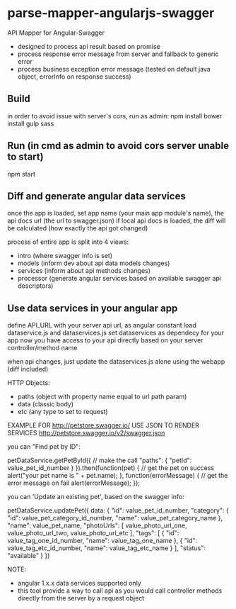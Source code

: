 # parse-mapper-angularjs-swagger

API Mapper for Angular-Swagger
- designed to process api result based on promise
- process response error message from server and fallback to generic error
- process business exception error message (tested on default java object, errorInfo on response success)


## Build
in order to avoid issue with server's cors, run as admin:
npm install
bower install
gulp sass


## Run (in cmd as admin to avoid cors server unable to start)
npm start


## Diff and generate angular data services
once the app is loaded, set app name (your main app module's name), the api docs url (the url to swagger.json)
if local api docs is loaded, the diff will be calculated (how exactly the api got changed)

process of entire app is split into 4 views:
- intro (where swagger info is set)
- models (inform dev about api data models changes)
- services (inform about api methods changes)
- processor (generate angular services based on available swagger api descriptors)


## Use data services in your angular app
define API_URL with your server api url, as angular constant
load dataservice.js and dataservices.js
set dataservices as dependecy for your app
now you have access to your api directly based on your server controller/method name

when api changes, just update the dataservices.js alone using the webapp (diff included)

HTTP Objects:
- paths (object with property name equal to url path param)
- data (classic body)
- etc (any type to set to request)

EXAMPLE FOR
http://petstore.swagger.io/
USE JSON TO RENDER SERVICES
http://petstore.swagger.io/v2/swagger.json

you can "Find pet by ID":

petDataService.getPetById({ // make the call
  "paths": {
    "petId": value_pet_id_number
  }
}).then(function(pet) { // get the pet on success
  alert("your pet name is " + pet.name);
}, function(errorMessage) { // get the error message on fail
  alert(errorMessage);
});


you can 'Update an existing pet', based on the swagger info:

petDataService.updatePet({
  data: {
    "id": value_pet_id_number,
    "category": {
      "id": value_pet_category_id_number,
      "name": value_pet_category_name
    },
    "name": value_pet_name,
    "photoUrls": [
      value_photo_url_one, value_photo_url_two, value_photo_url_etc
    ],
    "tags": [
      {
        "id": value_tag_one_id_number,
        "name": value_tag_one_name
      },
	  {
        "id": value_tag_etc_id_number,
        "name": value_tag_etc_name
      }
    ],
    "status": "available"
  }
})

NOTE:
- angular 1.x.x data services supported only
- this tool provide a way to call api as you would call controller methods directly from the server by a request object
